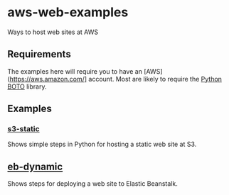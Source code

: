 # aws-web-examples

Ways to host web sites at AWS

## Requirements

The examples here will require you to have an [AWS](https://aws.amazon.com/]
account. Most are likely to require the
[Python BOTO](https://aws.amazon.com/sdk-for-python/) library.

## Examples

### [s3-static](./s3-static)

Shows simple steps in Python for hosting a static web site at S3.

## [eb-dynamic](./eb-dynamic)

Shows steps for deploying a web site to Elastic Beanstalk.
